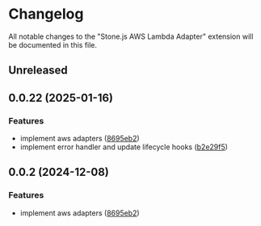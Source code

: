 # Changelog

All notable changes to the "Stone.js AWS Lambda Adapter" extension will be documented in this file.

## Unreleased


## 0.0.22 (2025-01-16)


### Features

* implement aws adapters ([8695eb2](https://github.com/stonemjs/aws-lambda-http-adapter/commit/8695eb2c7960769d56015943ac0839e787f176d2))
* implement error handler and update lifecycle hooks ([b2e29f5](https://github.com/stonemjs/aws-lambda-http-adapter/commit/b2e29f567ac56717023f9597000ee3f0d0278093))

## 0.0.2 (2024-12-08)


### Features

* implement aws adapters ([8695eb2](https://github.com/stonemjs/aws-lambda-adapter/commit/8695eb2c7960769d56015943ac0839e787f176d2))
